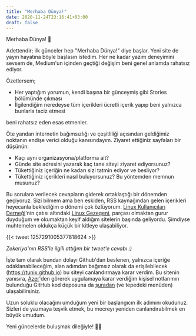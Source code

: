 ```yaml
---
title: "Merhaba Dünya!"
date: 2020-11-24T23:16:41+03:00
draft: false
---
```


Merhaba Dünya! 🙂

Adettendir; ilk günceler hep "Merhaba Dünya!" diye başlar. Yeni site de yayın hayatına böyle başlasın istedim. Her ne kadar yazım deneyimini sevsem de, Medium'un içinden geçtiği değişim beni genel anlamda rahatsız ediyor.

Özetlersem;

* Her yaptığım yorumun, kendi başına bir günceymiş gibi Stories bölümünde çıkması
* İlgilendiğim neredeyse tüm içerikleri ücretli içerik yapıp beni yalnızca bunlarla taciz etmesi

beni rahatsız eden esas etmenler.

Öte yandan internetin bağımsızlığı ve çeşitliliği açısından geldiğimiz noktanın endişe verici olduğu kanısındayım. Ziyaret ettiğiniz sayfaları bir düşünün:

* Kaçı aynı organizasyona/platforma ait?
* Günde site adresini yazarak kaç tane siteyi ziyaret ediyorsunuz?
* Tükettiğiniz içeriğin ne kadarı sizi tatmin ediyor ve besliyor?
* Tükettiğiniz içerikleri nasıl buluyorsunuz? Bu yöntemden memnun musunuz?

Bu sorulara verilecek cevapların giderek ortaklaştığı bir dönemden geçiyoruz. Sizi bilmem ama ben eskiden, RSS kaynağından gelen içerikleri heyecanla beklediğim o dönemi çok özlüyorum. [Linux Kullanıcıları Derneği](https://www.lkd.org.tr/)'nin çatısı altındaki [Linux Gezegeni](https://gezegen.linux.org.tr/), parçası olmaktan gurur duyduğum ve okumaktan keyif aldığım sitelerin başında geliyordu. Şimdiyse muhtemelen oldukça küçük bir kitleye ulaşabiliyor.

{{< tweet 1257291005377818624 >}}

_Zekeriya'nın RSS'le ilgili attığım bir tweet'e cevabı :)_

İşte tam olarak bundan dolayı Github'dan beslenen, yalnızca içeriğe odaklanabileceğim, alan adımdan bağımsız olarak da erişilebilecek (https://tunix.github.io) bu siteyi canlandırmaya karar verdim. Bu sitenin yanısıra, [Azer](https://github.com/azer/notebook/)'den görerek uygulamaya karar verdiğim kişisel notlarımın bulunduğu GitHub kod deposuna da [şuradan](https://github.com/tunix/notebook) (ve tepedeki menüden) ulaşabilirsiniz.

Uzun soluklu olacağını umduğum yeni bir başlangıcın ilk adımını okudunuz. Sizleri de yazmaya teşvik etmek, bu mecreyı yeniden canlandırabilmek en büyük umudum.

Yeni güncelerde buluşmak dileğiyle! 🤙🏻
